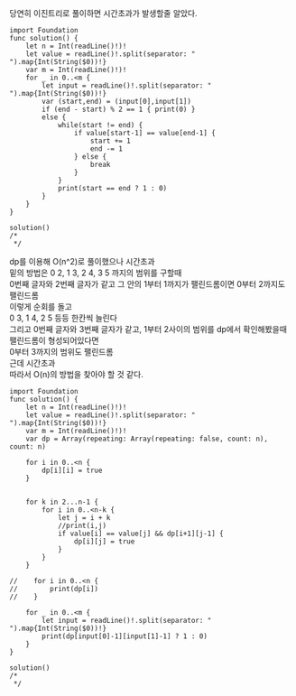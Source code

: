 당연히 이진트리로 풀이하면 시간초과가 발생할줄 알았다.    

```
import Foundation
func solution() {
    let n = Int(readLine()!)!
    let value = readLine()!.split(separator: " ").map{Int(String($0))!}
    var m = Int(readLine()!)!
    for _ in 0..<m {
        let input = readLine()!.split(separator: " ").map{Int(String($0))!}
        var (start,end) = (input[0],input[1])
        if (end - start) % 2 == 1 { print(0) }
        else {
            while(start != end) {
                if value[start-1] == value[end-1] {
                    start += 1
                    end -= 1
                } else {
                    break
                }
            }
            print(start == end ? 1 : 0)
        }
    }
}

solution()
/*
 */
```
dp를 이용해 O(n^2)로 풀이했으나 시간초과   
밑의 방법은 0 2, 1 3, 2 4, 3 5 까지의 범위를 구할때   
0번째 글자와 2번째 글자가 같고 그 안의 1부터 1까지가 팰린드롬이면 0부터 2까지도 팰린드롬   
이렇게 순회를 돌고   
0 3, 1 4, 2 5 등등 한칸씩 늘린다   
그리고 0번째 글자와 3번째 글자가 같고, 1부터 2사이의 범위를 dp에서 확인해봤을때 팰린드롬이 형성되어있다면   
0부터 3까지의 범위도 팰린드롬   
근데 시간초과   
따라서 O(n)의 방법을 찾아야 할 것 같다.   

```
import Foundation
func solution() {
    let n = Int(readLine()!)!
    let value = readLine()!.split(separator: " ").map{Int(String($0))!}
    var m = Int(readLine()!)!
    var dp = Array(repeating: Array(repeating: false, count: n), count: n)
    
    for i in 0..<n {
        dp[i][i] = true
    }
    
    
    for k in 2...n-1 {
        for i in 0..<n-k {
            let j = i + k
            //print(i,j)
            if value[i] == value[j] && dp[i+1][j-1] {
                dp[i][j] = true
            }
        }
    }
    
//    for i in 0..<n {
//        print(dp[i])
//    }
    
    for _ in 0..<m {
        let input = readLine()!.split(separator: " ").map{Int(String($0))!}
        print(dp[input[0]-1][input[1]-1] ? 1 : 0)
    }
}

solution()
/*
 */


```
